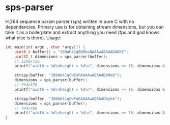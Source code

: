 # sps-parser
H.264 sequence param parser (sps) written in pure C with no dependencies. Primary use is for obtaining stream dimensions, but you can take it as a boilerplate and extract anything you need (fps and god knows what else is there). Usage:

```c
int main(int argc , char *argv[]) {
	uint8_t buffer[] = "J00AH41qBQBboQAAAwABAAADADKE";
	uint32_t dimensions = sps_parser(buffer);
	// 1280x720
	printf("width = %d\nheight = %d\n", dimensions >> 16, dimensions & 0xFFFF);

	strcpy(buffer, "J00AH41qCwEmhAAAAwAEAAADAMoQ");
	dimensions = sps_parser(buffer);
	// 704x576
	printf("width = %d\nheight = %d\n", dimensions >> 16, dimensions & 0xFFFF);

	strcpy(buffer, "J00AH41qCwPaEAAAAwAQAAADAyhA");
	dimensions = sps_parser(buffer);
	// 704x480
	printf("width = %d\nheight = %d\n", dimensions >> 16, dimensions & 0xFFFF);
}
```
